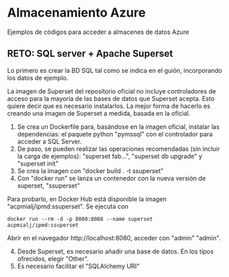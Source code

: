 # Almacenamiento Azure
Ejemplos de códigos para acceder a almacenes de datos Azure

## RETO: SQL server + Apache Superset
Lo primero es crear la BD SQL tal como se indica en el guión, incorporando los datos de ejemplo.

La imagen de Superset del repositorio oficial no incluye controladores de acceso para la mayoría de las bases de datos que Superset acepta. Esto quiere decir que es necesario instalarlos. La mejor forma de hacerlo es creando una imagen de Superset a medida, basada en la oficial.

1. Se crea un Dockerfile para, basándose en la imagen oficial, instalar las dependencias: el paquete python "pymssql" con el controlador para acceder a SQL Server. 
2. De paso, se pueden realizar las operaciones recomendadas (sin incluir la carga de ejemplos): "superset fab...", "superset db upgrade" y "superset init"
3. Se crea la imagen con "docker build . -t ssuperset"
4. Con "docker run" se lanza un contenedor con la nueva versión de superset, "ssuperset"

Para probarlo, en Docker Hub está disponible la imagen "acpmialj/ipmd:ssuperset". Se ejecuta con 
```
docker run --rm -d -p 8080:8088 --name superset acpmialj/ipmd:ssuperset
```
Abrir en el navegador http://localhost:8080, acceder con "admin" "admin". 

4. Desde Superset, es necesario añadir una base de datos. En los tipos ofrecidos, elegir "Other".
5. Es necesario facilitar el "SQLAlchemy URI"
